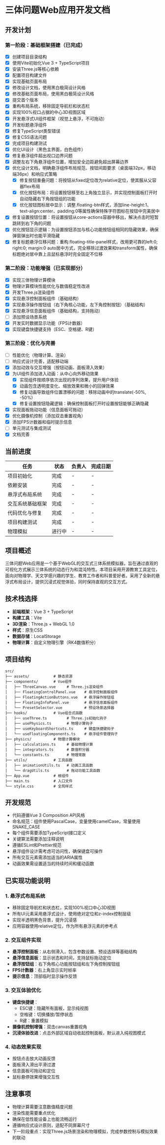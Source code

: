 # 三体问题Web应用开发文档

## 开发计划

### 第一阶段：基础框架搭建（已完成）
- [x] 创建项目目录结构
- [x] 使用Vite初始化Vue 3 + TypeScript项目
- [x] 安装Three.js等核心依赖
- [x] 配置项目构建文件
- [x] 实现基础页面布局
- [x] 修改设计文档，使用黑白极简设计风格
- [x] 修改基础页面布局，使用黑白极简设计风格
- [x] 提交首个版本
- [x] 重构布局系统，移除固定导航栏和状态栏
- [x] 实现100%视口占据的中心3D视图区域
- [x] 开发悬浮式UI组件框架（视觉上悬浮，不可拖动）
- [x] 开发标题悬浮组件
- [x] 修复TypeScript类型错误
- [x] 修复CSS语法问题
- [x] 完成项目构建测试
- [x] 优化UI设计（黑色主界面，白色组件）
- [x] 修复悬浮组件超出视口边界问题
- [x] 调整左右下角悬浮组件位置，增加安全边距避免超出屏幕边界
- [x] 优化设计文档，明确悬浮组件布局规范、按钮间距要求（桌面端32px，移动端36px）和响应式策略
  - [x] 修复按钮重叠问题：将按钮从fixed定位改为relative定位，使其服从父容器flex布局
  - [x] 优化按钮布局：将设置按钮移至右上角独立显示，并实现控制面板打开时自动隐藏右下角按钮组的功能
  - [x] 优化按钮图标居中显示：调整.floating-btn样式，添加line-height:1、text-align:center、padding:0等属性确保特殊字符图标在按钮中完美居中
- [x] 修复设置按钮位置：将设置按钮从core-actions容器中移出，解决点击时短暂跳转到右下角的问题
- [x] 优化按钮显示逻辑：为设置按钮添加与核心功能按钮组相同的隐藏效果，确保弹窗弹出时也能平滑隐藏
- [x] 修复标题悬浮位移问题：重构.floating-title-panel样式，改用更可靠的left:0; right:0; margin:0 auto居中方式，完全移除过渡效果和transform属性，确保标题绝对居中靠上且鼠标悬浮时完全固定不位移

### 第二阶段：功能增强（已实现部分）
- [x] 实现三体物理计算模块
- [x] 物理计算模块性能优化与数值稳定性改进
- [x] 开发Three.js渲染组件
- [x] 实现悬浮控制面板组件（基础结构）
- [x] 实现悬浮操作按钮组（右下角核心功能，左下角控制按钮）（基础结构）
- [x] 实现悬浮信息面板组件（基础结构，支持拖动）
- [ ] 添加预设场景系统
- [x] 开发实时数据显示功能（FPS计数器）
- [x] 实现键盘快捷键支持（ESC、空格键、R键）

### 第三阶段：优化与完善
- [ ] 性能优化（物理计算、渲染）
- [ ] 响应式设计完善，适配移动端
- [x] 添加动效与交互增强（按钮动画、面板滑入效果）
- [x] 为UI组件添加进入动画：从中心向外移动效果
  - [x] 实现组件按顺序依次出现的序列效果，提升用户体验
  - [x] 动画包含透明度变化、缩放效果和微小的回弹效果
  - [x] 修复动画导致组件位置漂移的问题：移除动画中的translate(-50%, -50%)
  - [x] 修复设置按钮隐藏逻辑：确保控制面板打开时设置按钮能够正确隐藏
- [x] 实现面板拖动功能（信息面板可拖动）
- [x] 优化摄像机控制（添加双击重置视角）
- [x] 添加FPS计数器和临时提示信息
- [ ] 单元测试与集成测试
- [x] 文档完善

## 当前进度
| 任务 | 状态 | 负责人 | 完成日期 |
|------|------|--------|----------|
| 项目初始化 | 完成 | - | - |
| 依赖安装 | 完成 | - | - |
| 悬浮式布局系统 | 完成 | - | - |
| 交互系统基础框架 | 完成 | - | - |
| 代码优化与修复 | 完成 | - | - |
| 项目构建测试 | 完成 | - | - |
| 物理模拟 | 进行中 | - | - |

## 项目概述
三体问题Web应用是一个基于WebGL的交互式三体系统模拟器，旨在通过直观的可视化方式展示三体系统的动态行为和混沌特性。本项目采用开源教育工具定位，面向对物理学、天文学感兴趣的学生、教育工作者和科普爱好者。采用了全新的悬浮式布局设计，提供沉浸式视觉体验，同时保持直观的交互方式。

## 技术栈选择
- **前端框架**：Vue 3 + TypeScript
- **构建工具**：Vite
- **3D渲染**：Three.js + WebGL 1.0
- **样式**：原生CSS
- **数据存储**：LocalStorage
- **物理计算**：自定义物理引擎（RK4数值积分）

## 项目结构
```
src/
├── assets/           # 静态资源
├── components/       # Vue组件
│   ├── ThreeCanvas.vue     # Three.js渲染组件
│   ├── FloatingControlPanel.vue    # 悬浮控制面板组件
│   ├── FloatingActionButtons.vue   # 悬浮操作按钮组
│   ├── FloatingInfoPanel.vue       # 悬浮信息面板组件
│   └── PresetSelector.vue          # 预设场景选择器
├── hooks/            # Vue组合式函数
│   ├── useThree.ts         # Three.js初始化钩子
│   ├── usePhysics.ts       # 物理计算钩子
│   ├── useKeyboardShortcuts.ts     # 键盘快捷键钩子
│   └── useFloatingComponents.ts    # 悬浮组件管理钩子
├── physics/          # 物理计算模块
│   ├── calculations.ts     # 基础物理计算
│   ├── integrators.ts      # 数值积分器
│   └── constants.ts        # 物理常数
├── utils/            # 工具函数
│   ├── animationUtils.ts   # 动画工具函数
│   └── dragUtils.ts        # 拖动功能工具函数
├── App.vue           # 根组件
├── main.ts           # 入口文件
└── style.css         # 全局样式
```

## 开发规范
- 代码遵循Vue 3 Composition API风格
- 命名规范：组件使用PascalCase，变量使用camelCase，常量使用SNAKE_CASE
- 每个组件需要添加TypeScript接口定义
- 关键算法需要添加注释说明
- 遵循ESLint和Prettier规范
- 悬浮组件设计需考虑可访问性，确保键盘可操作
- 所有交互元素需添加适当的ARIA属性
- 动画效果需设置适当的持续时间和缓动函数

## 已实现功能说明

### 1. 悬浮式布局系统
- 移除固定导航栏和状态栏，实现100%视口中心3D视图
- 所有UI元素采用悬浮式设计，使用绝对定位和z-index控制层级
- 实现半透明黑色背景，提升沉浸感
- 应用容器使用relative定位，作为所有悬浮元素的参考点

### 2. 交互组件实现
- **悬浮控制面板**：从右侧滑入，包含参数设置、预设选择等基础结构
- **悬浮信息面板**：显示状态和时间，支持鼠标拖动定位
- **悬浮按钮组**：右下角核心功能按钮组和左下角控制按钮组
- **FPS计数器**：右上角显示实时帧率
- **提示信息**：顶部临时显示操作反馈

### 3. 交互体验优化
- **键盘快捷键**：
  - ESC键：隐藏所有面板，显示纯视图
  - 空格键：切换播放/暂停状态
  - R键：重置模拟
- **摄像机控制增强**：双击canvas重置视角
- **沉浸体验改进**：点击外部区域自动收起控制面板，默认进入纯视图模式

### 4. 动态效果实现
- 按钮点击放大动画反馈
- 面板滑入滑出平滑过渡
- 信息面板可拖动和定位
- 鼠标悬停效果增强交互性

## 注意事项
- 物理计算需要注意数值精度问题
- 渲染性能需要重点优化
- 确保在低性能设备上也能流畅运行
- 遵循响应式设计原则，适配不同屏幕尺寸
- 下一阶段重点：实现Three.js场景渲染和物理模拟，完成参数控制与模拟效果的联动